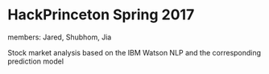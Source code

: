 # HackPrinceton Spring 2017

members: Jared, Shubhom, Jia

Stock market analysis based on the IBM Watson NLP and the corresponding prediction model
